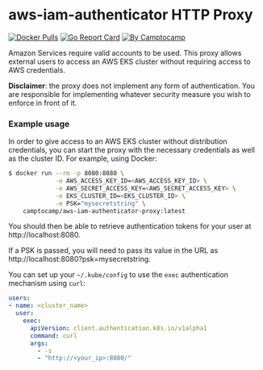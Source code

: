 aws-iam-authenticator HTTP Proxy
================================

[![Docker Pulls](https://img.shields.io/docker/pulls/camptocamp/aws-iam-authenticator-proxy.svg)](https://hub.docker.com/r/camptocamp/aws-iam-authenticator-proxy/)
[![Go Report Card](https://goreportcard.com/badge/github.com/camptocamp/aws-iam-authenticator-proxy)](https://goreportcard.com/report/github.com/camptocamp/aws-iam-authenticator-proxy)
[![By Camptocamp](https://img.shields.io/badge/by-camptocamp-fb7047.svg)](http://www.camptocamp.com)

Amazon Services require valid accounts to be used. This proxy allows external
users to access an AWS EKS cluster without requiring access to AWS credentials.

**Disclaimer**: the proxy does not implement any form of authentication. You are
responsible for implementing whatever security measure you wish to enforce in
front of it.


### Example usage

In order to give access to an AWS EKS cluster without distribution credentials,
you can start the proxy with the necessary credentials as well as the cluster ID. For example, using Docker:

```bash
$ docker run --rm -p 8080:8080 \
             -e AWS_ACCESS_KEY_ID=<AWS_ACCESS_KEY_ID> \
             -e AWS_SECRET_ACCESS_KEY=<AWS_SECRET_ACCESS_KEY> \
             -e EKS_CLUSTER_ID=<EKS_CLUSTER_ID> \
             -e PSK="mysecretstring" \
    camptocamp/aws-iam-authenticator-proxy:latest
```

You should then be able to retrieve authentication tokens for your user at
http://localhost:8080.

If a PSK is passed, you will need to pass its value in the URL as http://localhost:8080?psk=mysecretstring.

You can set up your `~/.kube/config` to use the `exec` authentication mechanism
using `curl`:

```yaml
users:
- name: <cluster_name>
  user:
    exec:
      apiVersion: client.authentication.k8s.io/v1alpha1
      command: curl
      args:
        - -s
        - "http://<your_ip>:8080/"
```
